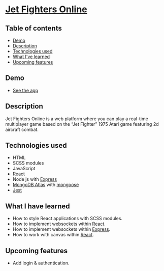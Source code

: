 
# [Jet Fighters Online](https://fierce-harbor-11463.herokuapp.com/)

## Table of contents

- [Demo](#demo)
- [Description](#description)
- [Technologies used](#technologies-used)
- [What I've learned](#what-i-have-learned)
- [Upcoming features](#upcoming-features)

## Demo

- [See the app](https://fierce-harbor-11463.herokuapp.com/)

## Description

Jet Fighters Online is a web platform where you can play a real-time multiplayer game based on the “Jet Fighter” 1975 Atari game featuring 2d aircraft combat.

## Technologies used

- HTML
- SCSS modules
- JavaScript
- [React](https://reactjs.org/)
- Node js with [Express](https://expressjs.com/)
- [MongoDB Atlas](https://www.mongodb.com/atlas) with [mongoose](https://mongoosejs.com/)
- [Jest](https://jestjs.io/)

## What I have learned

- How to style React applications with SCSS modules.
- How to implement websockets within [React](https://reactjs.org/).
- How to implement websockets within [Express](https://expressjs.com/).
- How to work with canvas within [React](https://reactjs.org/).

## Upcoming features

- Add login & authentication.
